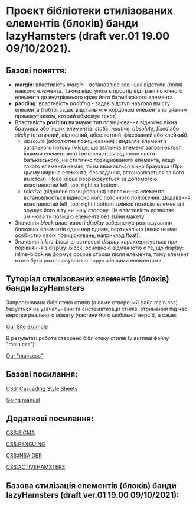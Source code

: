 # Проєкт бібліотеки стилізованих елементів (блоків) банди lazyHamsters (draft ver.01 19.00 09/10/2021).

## Базові поняття:
   - **margin**:
      властивість *margin* - встановлює зовнішні відступи (поля) навколо елемента. Таким відступом є простір від грані поточного елемента до внутрішнього краю його батьківського елемента
   - **padding**:
      властивість *padding* - задає відступ навколо вмісту елемента (тобто, задає відстань між кордоном елемента та уявним прямокутником, котрий обмежує текст)
   - Властивість **position** визначає тип позиціювання відносно вікна браузера або інших елементів: *static*, *relative*, *absolute*, *fixed* або *sticky* (статичний, відносний, абсолютний, фіксований або клейкий). 
      - *absolute* (абсолютне позиціювання) : видаляє елемент з загального потоку (місце, що звільнив елемент заповнюється іншими елементами) і вставляється відносно свого батьківського, не статично позиційованого елемента, якщо такого елемента немає, то їм вважається вікно браузера (При цьому ширина елемента, без задання, встановлюється за його вмістом). Нове місце розраховується за допомогою властивостей left, top, right та bottom.
      - *relative* (відносне позиціювання) : положення елемента встановлюється відносно його поточного положення. Додавання властивостей left, top, right і bottom змінює позицію елемента і зрушує його в ту чи іншу сторону. Ця властивість дозволяє змінюва ти позицію елемента без зміни макету
   - Значення *block* властивості *display* забезпечує розташування блокових елементів один над одним, вертикально (якщо немає особистих своїх позиціонувань, наприклад float). 
   - Значення *inline-block* властивості *display* характеризується при порівняння з display: block, основною відмінністю є те, що display: inline-block не формує розрив строки після елемента, тому елемент може бути розташовуватися поруч з іншими елементами. 
 
## Туторіал стилізованих елементів (блоків) банди lazyHamsters
Запропонована бібліотека стилів (а саме створений файл main.css) базується на узачальненні та систематизації стилів, отриманий під час верстки реального макету (частини його мобільної версії), а саме:
   
   [Our Site example](https://lazyhamsters.github.io/lazyHamsters/)
           
   В результаті роботи створено бібліотеку стилів (у вигляді файлу "main.css"): 
      
   [Our "main.css"](https://github.com/lazyHamsters/lazyHamsters/blob/main/css/main.css)

## Базові посилання:

   [CSS: Cascading Style Sheets](https://developer.mozilla.org/en-US/docs/Web/CSS)

   [Going manual](https://marksheet.io/css-position.html)

## Додаткові посилання:

   [CSS:SIGMA](https://itba-sigma.github.io/MAIN-SIGMA/build/index.html)
   
   [CSS:PENGUING](https://itba-penguins.github.io/penguins-css/penguins-ui-docs.html)
   
   [CSS:INSAIDER](https://htmlpreview.github.io/?https://github.com/ruslankravchuk/ITBRO/blob/project/lesson_2/directory_lesson/index.html)
   
   [CSS:ACTIVEHAMSTERS](https://htmlpreview.github.io/?https://github.com/Andrii17s/activehamsters/blob/main/Week_2/Hamsters/About_activeLib.html)
      
## Базова стилізація елементів (блоків) банди lazyHamsters (draft ver.01 19.00 09/10/2021):

###
###
###
###
###

